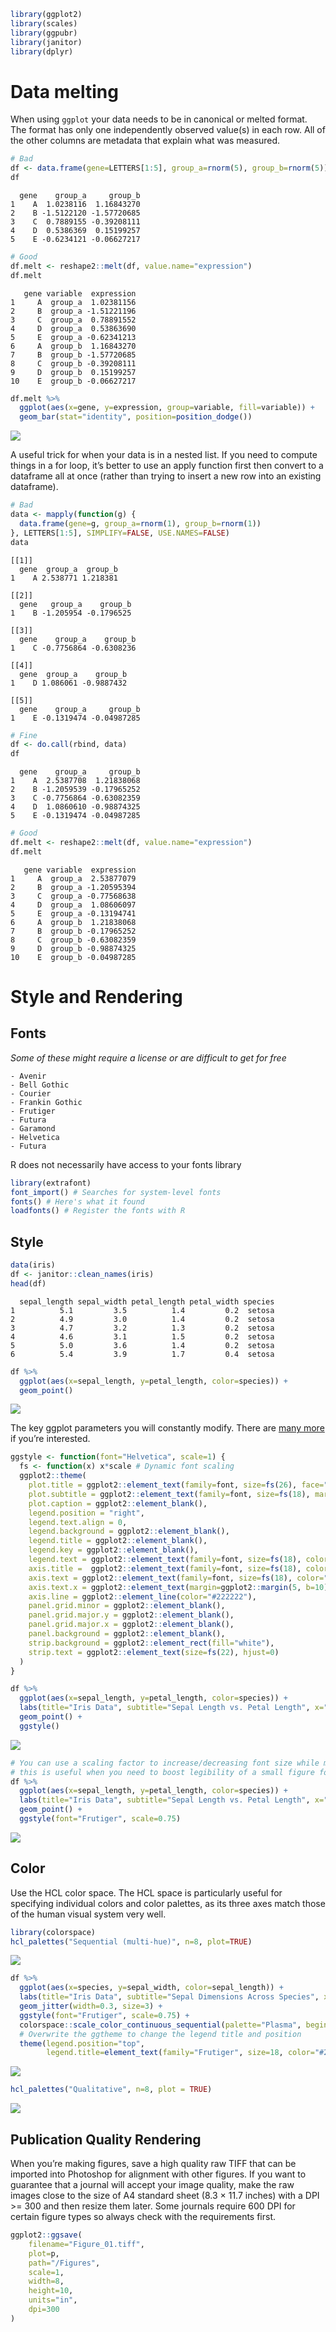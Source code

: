 
<!-- README.md is generated from README.Rmd. Please edit that file -->

``` r
library(ggplot2)
library(scales)
library(ggpubr)
library(janitor)
library(dplyr)
```

# Data melting

When using `ggplot` your data needs to be in canonical or melted format.
The format has only one independently observed value(s) in each row. All
of the other columns are metadata that explain what was measured.

``` r
# Bad
df <- data.frame(gene=LETTERS[1:5], group_a=rnorm(5), group_b=rnorm(5))
df
```

``` 
  gene    group_a     group_b
1    A  1.0238116  1.16843270
2    B -1.5122120 -1.57720685
3    C  0.7889155 -0.39208111
4    D  0.5386369  0.15199257
5    E -0.6234121 -0.06627217
```

``` r
# Good
df.melt <- reshape2::melt(df, value.name="expression")
df.melt
```

``` 
   gene variable  expression
1     A  group_a  1.02381156
2     B  group_a -1.51221196
3     C  group_a  0.78891552
4     D  group_a  0.53863690
5     E  group_a -0.62341213
6     A  group_b  1.16843270
7     B  group_b -1.57720685
8     C  group_b -0.39208111
9     D  group_b  0.15199257
10    E  group_b -0.06627217
```

``` r
df.melt %>%
  ggplot(aes(x=gene, y=expression, group=variable, fill=variable)) +
  geom_bar(stat="identity", position=position_dodge())
```

![](README_files/figure-gfm/unnamed-chunk-4-1.png)<!-- -->

A useful trick for when your data is in a nested list. If you need to
compute things in a for loop, it’s better to use an apply function first
then convert to a dataframe all at once (rather than trying to insert a
new row into an existing dataframe).

``` r
# Bad
data <- mapply(function(g) {
  data.frame(gene=g, group_a=rnorm(1), group_b=rnorm(1))
}, LETTERS[1:5], SIMPLIFY=FALSE, USE.NAMES=FALSE)
data
```

    [[1]]
      gene  group_a  group_b
    1    A 2.538771 1.218381
    
    [[2]]
      gene   group_a    group_b
    1    B -1.205954 -0.1796525
    
    [[3]]
      gene    group_a    group_b
    1    C -0.7756864 -0.6308236
    
    [[4]]
      gene  group_a    group_b
    1    D 1.086061 -0.9887432
    
    [[5]]
      gene    group_a     group_b
    1    E -0.1319474 -0.04987285

``` r
# Fine
df <- do.call(rbind, data)
df
```

``` 
  gene    group_a     group_b
1    A  2.5387708  1.21838068
2    B -1.2059539 -0.17965252
3    C -0.7756864 -0.63082359
4    D  1.0860610 -0.98874325
5    E -0.1319474 -0.04987285
```

``` r
# Good
df.melt <- reshape2::melt(df, value.name="expression")
df.melt
```

``` 
   gene variable  expression
1     A  group_a  2.53877079
2     B  group_a -1.20595394
3     C  group_a -0.77568638
4     D  group_a  1.08606097
5     E  group_a -0.13194741
6     A  group_b  1.21838068
7     B  group_b -0.17965252
8     C  group_b -0.63082359
9     D  group_b -0.98874325
10    E  group_b -0.04987285
```

# Style and Rendering

## Fonts

*Some of these might require a license or are difficult to get for free*

    - Avenir
    - Bell Gothic
    - Courier
    - Frankin Gothic
    - Frutiger
    - Futura
    - Garamond
    - Helvetica
    - Futura

R does not necessarily have access to your fonts library

``` r
library(extrafont)
font_import() # Searches for system-level fonts
fonts() # Here's what it found
loadfonts() # Register the fonts with R
```

## Style

``` r
data(iris)
df <- janitor::clean_names(iris)
head(df)
```

``` 
  sepal_length sepal_width petal_length petal_width species
1          5.1         3.5          1.4         0.2  setosa
2          4.9         3.0          1.4         0.2  setosa
3          4.7         3.2          1.3         0.2  setosa
4          4.6         3.1          1.5         0.2  setosa
5          5.0         3.6          1.4         0.2  setosa
6          5.4         3.9          1.7         0.4  setosa
```

``` r
df %>%
  ggplot(aes(x=sepal_length, y=petal_length, color=species)) +
  geom_point()
```

![](README_files/figure-gfm/unnamed-chunk-7-1.png)<!-- -->

The key ggplot parameters you will constantly modify. There are [many
more](https://ggplot2.tidyverse.org/reference/theme.html) if you’re
interested.

``` r
ggstyle <- function(font="Helvetica", scale=1) {
  fs <- function(x) x*scale # Dynamic font scaling
  ggplot2::theme(
    plot.title = ggplot2::element_text(family=font, size=fs(26), face="bold", color="#222222"),
    plot.subtitle = ggplot2::element_text(family=font, size=fs(18), margin=ggplot2::margin(0,0,5,0)),
    plot.caption = ggplot2::element_blank(),
    legend.position = "right",
    legend.text.align = 0,
    legend.background = ggplot2::element_blank(),
    legend.title = ggplot2::element_blank(),
    legend.key = ggplot2::element_blank(),
    legend.text = ggplot2::element_text(family=font, size=fs(18), color="#222222"),
    axis.title =  ggplot2::element_text(family=font, size=fs(18), color="#222222"),
    axis.text = ggplot2::element_text(family=font, size=fs(18), color="#222222"),
    axis.text.x = ggplot2::element_text(margin=ggplot2::margin(5, b=10)),
    axis.line = ggplot2::element_line(color="#222222"),
    panel.grid.minor = ggplot2::element_blank(),
    panel.grid.major.y = ggplot2::element_blank(),
    panel.grid.major.x = ggplot2::element_blank(),
    panel.background = ggplot2::element_blank(),
    strip.background = ggplot2::element_rect(fill="white"),
    strip.text = ggplot2::element_text(size=fs(22), hjust=0)
  )
}
```

``` r
df %>%
  ggplot(aes(x=sepal_length, y=petal_length, color=species)) +
  labs(title="Iris Data", subtitle="Sepal Length vs. Petal Length", x="Sepal Length", y="Petal Length") +
  geom_point() +
  ggstyle()
```

![](README_files/figure-gfm/unnamed-chunk-9-1.png)<!-- -->

``` r
# You can use a scaling factor to increase/decreasing font size while maintaining ratios
# this is useful when you need to boost legibility of a small figure for grant proposals with limited space
df %>%
  ggplot(aes(x=sepal_length, y=petal_length, color=species)) +
  labs(title="Iris Data", subtitle="Sepal Length vs. Petal Length", x="Sepal Length", y="Petal Length") +
  geom_point() +
  ggstyle(font="Frutiger", scale=0.75)
```

![](README_files/figure-gfm/unnamed-chunk-9-2.png)<!-- -->

## Color

Use the HCL color space. The HCL space is particularly useful for
specifying individual colors and color palettes, as its three axes match
those of the human visual system very well.

``` r
library(colorspace)
hcl_palettes("Sequential (multi-hue)", n=8, plot=TRUE)
```

![](README_files/figure-gfm/unnamed-chunk-10-1.png)<!-- -->

``` r
df %>%
  ggplot(aes(x=species, y=sepal_width, color=sepal_length)) +
  labs(title="Iris Data", subtitle="Sepal Dimensions Across Species", x="Species", y="Sepal Width" , color="Sepal Length") +
  geom_jitter(width=0.3, size=3) +
  ggstyle(font="Frutiger", scale=0.75) +
  colorspace::scale_color_continuous_sequential(palette="Plasma", begin=0.1, end=0.9) +
  # Overwrite the ggtheme to change the legend title and position
  theme(legend.position="top", 
        legend.title=element_text(family="Frutiger", size=18, color="#222222"))
```

![](README_files/figure-gfm/unnamed-chunk-11-1.png)<!-- -->

``` r
hcl_palettes("Qualitative", n=8, plot = TRUE)
```

![](README_files/figure-gfm/unnamed-chunk-12-1.png)<!-- -->

## Publication Quality Rendering

When you’re making figures, save a high quality raw TIFF that can be
imported into Photoshop for alignment with other figures. If you want to
guarantee that a journal will accept your image quality, make the raw
images close to the size of A4 standard sheet (8.3 × 11.7 inches) with a
DPI \>= 300 and then resize them later. Some journals require 600 DPI
for certain figure types so always check with the requirements first.

``` r
ggplot2::ggsave(
    filename="Figure_01.tiff",
    plot=p,
    path="/Figures",
    scale=1,
    width=8,
    height=10,
    units="in",
    dpi=300
)
```
